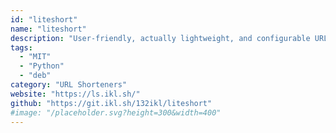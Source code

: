 ```yaml
---
id: "liteshort"
name: "liteshort"
description: "User-friendly, actually lightweight, and configurable URL shortener."
tags:
  - "MIT"
  - "Python"
  - "deb"
category: "URL Shorteners"
website: "https://ls.ikl.sh/"
github: "https://git.ikl.sh/132ikl/liteshort"
#image: "/placeholder.svg?height=300&width=400"
---
```


